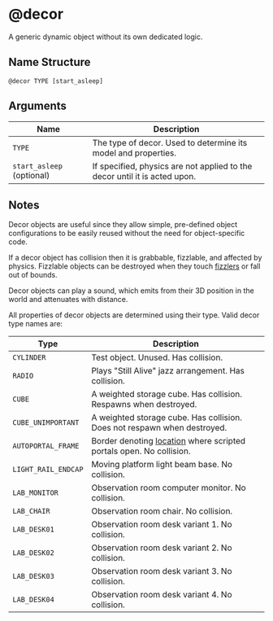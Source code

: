 # @decor

A generic dynamic object without its own dedicated logic.

## Name Structure

```
@decor TYPE [start_asleep]
```

## Arguments

| Name                      | Description                                                                |
| ------------------------- | -------------------------------------------------------------------------- |
| `TYPE`                    | The type of decor. Used to determine its model and properties.             |
| `start_asleep` (optional) | If specified, physics are not applied to the decor until it is acted upon. |

## Notes

Decor objects are useful since they allow simple, pre-defined object
configurations to be easily reused without the need for object-specific code.

If a decor object has collision then it is grabbable, fizzlable, and affected by
physics. Fizzlable objects can be destroyed when they touch
[fizzlers](./fizzler.md) or fall out of bounds.

Decor objects can play a sound, which emits from their 3D position in the world
and attenuates with distance.

All properties of decor objects are determined using their type. Valid decor
type names are:

| Type                | Description                                                                          |
| ------------------- | ------------------------------------------------------------------------------------ |
| `CYLINDER`          | Test object. Unused. Has collision.                                                  |
| `RADIO`             | Plays "Still Alive" jazz arrangement. Has collision.                                 |
| `CUBE`              | A weighted storage cube. Has collision. Respawns when destroyed.                     |
| `CUBE_UNIMPORTANT`  | A weighted storage cube. Has collision. Does not respawn when destroyed.             |
| `AUTOPORTAL_FRAME`  | Border denoting [location](./location.md) where scripted portals open. No collision. |
| `LIGHT_RAIL_ENDCAP` | Moving platform light beam base. No collision.                                       |
| `LAB_MONITOR`       | Observation room computer monitor. No collision.                                     |
| `LAB_CHAIR`         | Observation room chair. No collision.                                                |
| `LAB_DESK01`        | Observation room desk variant 1. No collision.                                       |
| `LAB_DESK02`        | Observation room desk variant 2. No collision.                                       |
| `LAB_DESK03`        | Observation room desk variant 3. No collision.                                       |
| `LAB_DESK04`        | Observation room desk variant 4. No collision.                                       |

